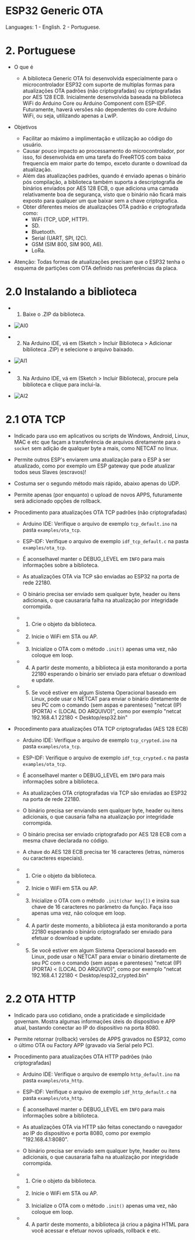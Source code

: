 # ESP32 Generic OTA
Languages:	1 - English.
			2 - Portuguese.
            


# 2. Portuguese
* O que é
	* A biblioteca Generic OTA foi desenvolvida especialmente para o microcontrolador ESP32 com suporte de multiplas formas 		para atualizações OTA padrões (não criptografadas) ou criptografadas por AES 128 ECB. Inicialmente desenvolvida baseada na biblioteca WiFi do Arduino 	Core ou Arduino Component com ESP-IDF. Futuramente, haverá versões não dependentes do core Arduino WiFi, ou seja, utilizando apenas a LwIP.

* Objetivos
	* Facilitar ao máximo a implimentação e utilização ao código do usuário.
	* Causar pouco impacto ao processamento do microcontrolador, por isso, foi desenvolvida em uma tarefa do FreeRTOS com baixa 	frequencia em maior parte do tempo, exceto durante o download da atualização.
	* Além das atualizações padrões, quando é enviado apenas o binário pós compilação, a biblioteca também suporta a descriptografia de binários enviados por AES 128 ECB, o que adiciona uma camada relativamente boa de segurança, visto que o binário não ficará mais exposto para qualquer um que baixar sem a chave criptografica.
	* Obter diferentes meios de atualizações OTA padrão e criptografada como:
		* WiFi (TCP, UDP, HTTP).
		* SD.
		* Bluetooth.
		* Serial (UART, SPI, I2C).
		* GSM (SIM 800, SIM 900, A6).
		* LoRa.
		
		
	
* Atenção: Todas formas de atualizações precisam que o ESP32 tenha o esquema de partições com OTA definido nas preferências da placa.

# 2.0 Instalando a biblioteca
* 1. Baixe o .ZIP da biblioteca.
* ![AI0](https://user-images.githubusercontent.com/29230962/56461440-8c7a3780-6389-11e9-8861-259fe28dd3dd.png)

* 2. Na Arduino IDE, vá em (Sketch > Incluir Biblioteca > Adicionar biblioteca .ZIP) e selecione o arquivo baixado.
* ![AI1](https://user-images.githubusercontent.com/29230962/56461552-49b95f00-638b-11e9-8e45-2d67130a721f.png)

* 3. Na Arduino IDE, vá em (Sketch > Incluir Biblioteca), procure pela biblioteca e clique para inclui-la.
* ![AI2](https://user-images.githubusercontent.com/29230962/56461557-605fb600-638b-11e9-87ea-fd9ac2c67297.png)



# 2.1 OTA TCP
* Indicado para uso em aplicativos ou scripts de Windows, Android, Linux, MAC e etc que façam a transferência de arquivos diretamente para o `socket` sem adição de qualquer byte a mais, como NETCAT no linux.
* Permite outros ESP's enviarem uma atualização para o ESP à ser atualizado, como por exemplo um ESP gateway que pode atualizar todos seus Slaves (escravos)!
* Costuma ser o segundo método mais rápido, abaixo apenas do UDP.
* Permite apenas (por enquanto) o upload de novos APPS, futuramente será adicionado opções de rollback.


* Procedimento para atualizações OTA TCP padrões (não criptografadas)
	* Arduino IDE: Verifique o arquivo de exemplo `tcp_default.ino` na pasta `examples/ota_tcp`.
	* ESP-IDF: Verifique o arquivo de exemplo `idf_tcp_default.c` na pasta `examples/ota_tcp`.
	* É aconselhavel manter o DEBUG_LEVEL em `INFO` para mais informações sobre a biblioteca.
	* As atualizações OTA via TCP são enviadas ao ESP32 na porta de rede 22180.
	* O binário precisa ser enviado sem qualquer byte, header ou itens adicionais, o que causararia falha na atualização por 	integridade corrompida.
	
	* 1. Crie o objeto da biblioteca.
	* 2. Inicie o WiFi em STA ou AP.
	* 3. Inicialize o OTA com o método `.init()` apenas uma vez, não coloque em loop.
	* 4. A partir deste momento, a biblioteca já esta monitorando a porta 22180 esperando o binário ser enviado para efetuar o download e update.
	* 5. Se você estiver em algum Sistema Operacional baseado em Linux, pode usar o NETCAT para enviar o binário diretamente de seu PC com o comando (sem aspas e parenteses) "netcat (IP) (PORTA) < (LOCAL DO ARQUIVO)", como por exemplo "netcat 192.168.4.1 22180 < Desktop/esp32.bin"
	
	
* Procedimento para atualizações OTA TCP criptografadas (AES 128 ECB)
	* Arduino IDE: Verifique o arquivo de exemplo `tcp_crypted.ino` na pasta `examples/ota_tcp`.
	* ESP-IDF: Verifique o arquivo de exemplo `idf_tcp_crypted.c` na pasta `examples/ota_tcp`.
	* É aconselhavel manter o DEBUG_LEVEL em `INFO` para mais informações sobre a biblioteca.
	* As atualizações OTA criptografadas via TCP são enviadas ao ESP32 na porta de rede 22180.
	* O binário precisa ser enviando sem qualquer byte, header ou itens adicionais, o que causaria falha na atualização por integridade corrompida.
	* O binário precisa ser enviado criptografado por AES 128 ECB com a mesma chave declarada no código.
	* A chave do AES 128 ECB precisa ter 16 caracteres (letras, números ou caracteres especiais).
	
	* 1. Crie o objeto da biblioteca.
	* 2. Inicie o WiFi em STA ou AP.
	* 3. Inicialize o OTA com o método `.init(char key[])` e insira sua chave de 16 caracteres no parâmetro da função. Faça isso apenas uma vez, não coloque em loop.
	* 4. A partir deste momento, a biblioteca já esta monitorando a porta 22180 esperando o binário criptografado ser enviado para efetuar o download e update.
	* 5. Se você estiver em algum Sistema Operacional baseado em Linux, pode usar o NETCAT para enviar o binário diretamente de seu PC com o comando (sem aspas e parenteses) "netcat (IP) (PORTA) < (LOCAL DO ARQUIVO)", como por exemplo "netcat 192.168.4.1 22180 < Desktop/esp32_crypted.bin"
	
# 2.2 OTA HTTP
* Indicado para uso cotidiano, onde a praticidade e simplicidade governam. Mostra algumas informações úteis do dispositivo e APP atual, bastando conectar ao IP do dispositivo na porta 8080.
* Permite retornar (rollback) versões de APPS gravados no ESP32, como o último OTA ou Factory APP (gravado via Serial pelo PC).

* Procedimento para atualizações OTA HTTP padrões (não criptografadas)
	* Arduino IDE: Verifique o arquivo de exemplo `http_default.ino` na pasta `examples/ota_http`.
	* ESP-IDF: Verifique o arquivo de exemplo `idf_http_default.c` na pasta `examples/ota_http`.
	* É aconselhavel manter o DEBUG_LEVEL em `INFO` para mais informações sobre a biblioteca.
	* As atualizações OTA via HTTP são feitas conectando o navegador ao IP do dispositivo e porta 8080, como por exemplo "192.168.4.1:8080".
	* O binário precisa ser enviado sem qualquer byte, header ou itens adicionais, o que causararia falha na atualização por 	integridade corrompida.
	
	* 1. Crie o objeto da biblioteca.
	* 2. Inicie o WiFi em STA ou AP.
	* 3. Inicialize o OTA com o método `.init()` apenas uma vez, não coloque em loop.
	* 4. A partir deste momento, a biblioteca já criou a página HTML para você acessar e efetuar novos uploads, rollback e etc.
